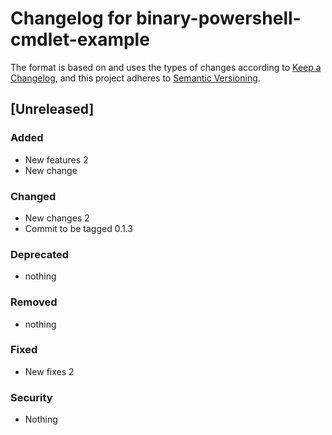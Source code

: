 # Changelog for binary-powershell-cmdlet-example

The format is based on and uses the types of changes according to [Keep a Changelog](https://keepachangelog.com/en/1.0.0/),
and this project adheres to [Semantic Versioning](https://semver.org/spec/v2.0.0.html).

## [Unreleased]

### Added

- New features 2
- New change

### Changed

- New changes 2
- Commit to be tagged 0.1.3

### Deprecated

- nothing

### Removed

- nothing

### Fixed

- New fixes 2

### Security

- Nothing
